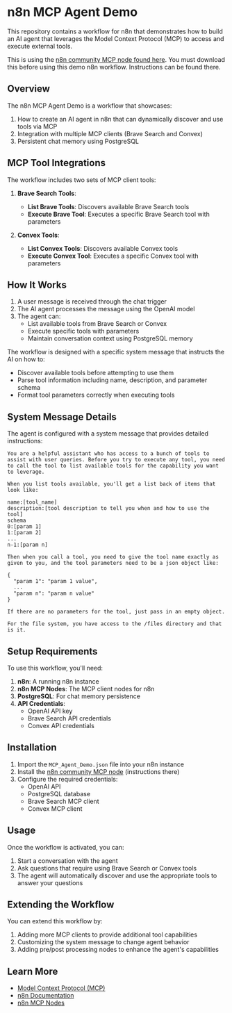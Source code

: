 # n8n MCP Agent Demo

This repository contains a workflow for n8n that demonstrates how to build an AI agent that leverages the Model Context Protocol (MCP) to access and execute external tools.

This is using the [n8n community MCP node found here](https://github.com/nerding-io/n8n-nodes-mcp). You must download this before using this demo n8n workflow. Instructions can be found there.

## Overview

The n8n MCP Agent Demo is a workflow that showcases:

1. How to create an AI agent in n8n that can dynamically discover and use tools via MCP
2. Integration with multiple MCP clients (Brave Search and Convex)
3. Persistent chat memory using PostgreSQL

## MCP Tool Integrations

The workflow includes two sets of MCP client tools:

1. **Brave Search Tools**:
   - **List Brave Tools**: Discovers available Brave Search tools
   - **Execute Brave Tool**: Executes a specific Brave Search tool with parameters

2. **Convex Tools**:
   - **List Convex Tools**: Discovers available Convex tools
   - **Execute Convex Tool**: Executes a specific Convex tool with parameters

## How It Works

1. A user message is received through the chat trigger
2. The AI agent processes the message using the OpenAI model
3. The agent can:
   - List available tools from Brave Search or Convex
   - Execute specific tools with parameters
   - Maintain conversation context using PostgreSQL memory

The workflow is designed with a specific system message that instructs the AI on how to:
- Discover available tools before attempting to use them
- Parse tool information including name, description, and parameter schema
- Format tool parameters correctly when executing tools

## System Message Details

The agent is configured with a system message that provides detailed instructions:

```
You are a helpful assistant who has access to a bunch of tools to assist with user queries. Before you try to execute any tool, you need to call the tool to list available tools for the capability you want to leverage.

When you list tools available, you'll get a list back of items that look like:

name:[tool_name]
description:[tool description to tell you when and how to use the tool]
schema
0:[param 1]
1:[param 2]
...
n-1:[param n]

Then when you call a tool, you need to give the tool name exactly as given to you, and the tool parameters need to be a json object like:

{
  "param 1": "param 1 value",
  ...
  "param n": "param n value"
}

If there are no parameters for the tool, just pass in an empty object.

For the file system, you have access to the /files directory and that is it.
```

## Setup Requirements

To use this workflow, you'll need:

1. **n8n**: A running n8n instance
2. **n8n MCP Nodes**: The MCP client nodes for n8n
3. **PostgreSQL**: For chat memory persistence
4. **API Credentials**:
   - OpenAI API key
   - Brave Search API credentials
   - Convex API credentials

## Installation

1. Import the `MCP_Agent_Demo.json` file into your n8n instance
2. Install the [n8n community MCP node](https://github.com/nerding-io/n8n-nodes-mcp) (instructions there)
2. Configure the required credentials:
   - OpenAI API
   - PostgreSQL database
   - Brave Search MCP client
   - Convex MCP client

## Usage

Once the workflow is activated, you can:

1. Start a conversation with the agent
2. Ask questions that require using Brave Search or Convex tools
3. The agent will automatically discover and use the appropriate tools to answer your questions

## Extending the Workflow

You can extend this workflow by:

1. Adding more MCP clients to provide additional tool capabilities
2. Customizing the system message to change agent behavior
3. Adding pre/post processing nodes to enhance the agent's capabilities

## Learn More

- [Model Context Protocol (MCP)](https://github.com/modelcontextprotocol/mcp)
- [n8n Documentation](https://docs.n8n.io/)
- [n8n MCP Nodes](https://github.com/nerding-io/n8n-nodes-mcp)
